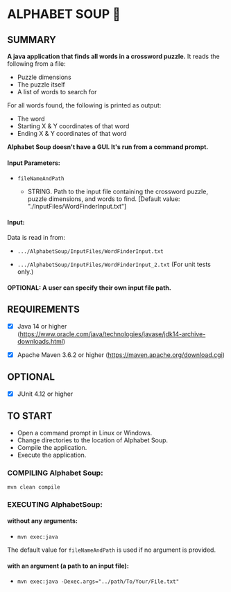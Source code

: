 # ALPHABET SOUP  :spaghetti:


SUMMARY
-------
**A java application that finds all words in a crossword puzzle.** It reads the following from a file:

 - Puzzle dimensions 
 - The puzzle itself
 - A list of words to search for

For all words found, the following is printed as output:

 - The word
 - Starting X & Y coordinates of that word
 - Ending X & Y coordinates of that word

**Alphabet Soup doesn't have a GUI. It's run from a command prompt.**

####  Input Parameters: 
 -  ``fileNameAndPath``  

    - STRING. Path to the input file containing the crossword puzzle, puzzle dimensions, and words to find. [Default value: "./InputFiles/WordFinderInput.txt"]  

####  Input:

Data is read in from:

- ``.../AlphabetSoup/InputFiles/WordFinderInput.txt``

- ``.../AlphabetSoup/InputFiles/WordFinderInput_2.txt`` (For unit tests only.)

#### OPTIONAL: A user can specify their own input file path.

REQUIREMENTS
------------
- [x] Java 14 or higher 
(https://www.oracle.com/java/technologies/javase/jdk14-archive-downloads.html)
- [x] Apache Maven 3.6.2 or higher
(https://maven.apache.org/download.cgi)


OPTIONAL
--------
- [x] JUnit 4.12 or higher
 

TO START
--------
 - Open a command prompt in Linux or Windows.
 - Change directories to the location of Alphabet Soup.
 - Compile the application.
 - Execute the application.

### COMPILING Alphabet Soup:
`` mvn clean compile ``


### EXECUTING AlphabetSoup:
#### without any arguments:
 - ``mvn exec:java ``

The default value for ``fileNameAndPath`` is used if no argument is provided.


#### with an argument (a path to an input file):
 - ``mvn exec:java -Dexec.args="../path/To/Your/File.txt" ``


